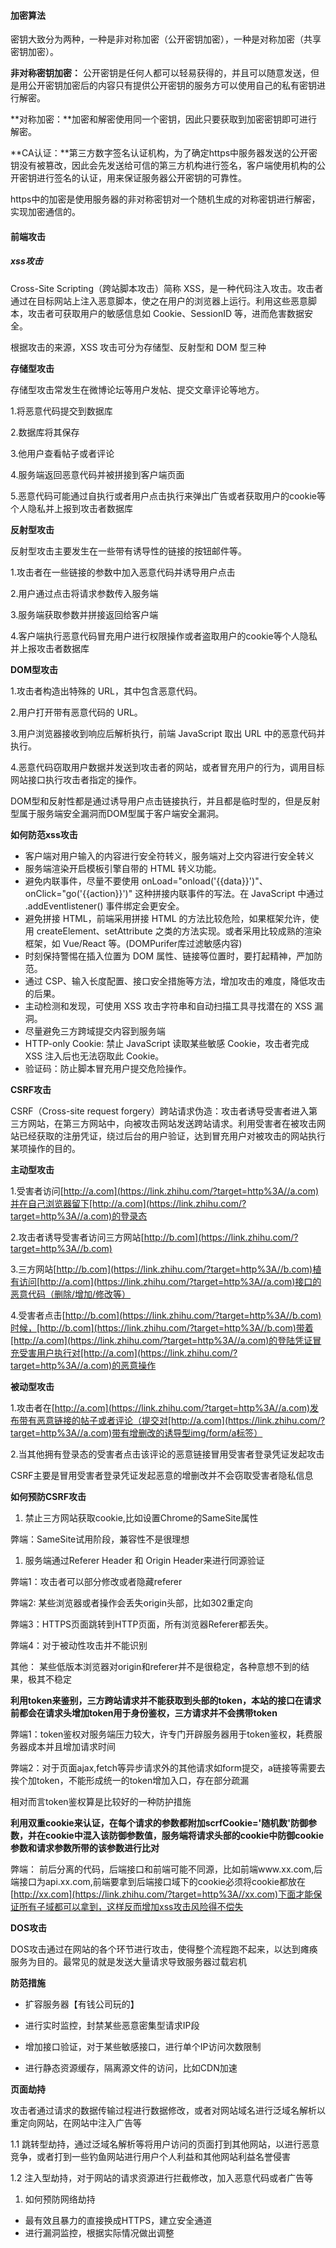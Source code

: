 #### 加密算法

密钥大致分为两种，一种是非对称加密（公开密钥加密），一种是对称加密（共享密钥加密）。

**非对称密钥加密：** 公开密钥是任何人都可以轻易获得的，并且可以随意发送，但是用公开密钥加密后的内容只有提供公开密钥的服务方可以使用自己的私有密钥进行解密。

**对称加密：**加密和解密使用同一个密钥，因此只要获取到加密密钥即可进行解密。

**CA认证：**第三方数字签名认证机构，为了确定https中服务器发送的公开密钥没有被篡改，因此会先发送给可信的第三方机构进行签名，客户端使用机构的公开密钥进行签名的认证，用来保证服务器公开密钥的可靠性。

https中的加密是使用服务器的非对称密钥对一个随机生成的对称密钥进行解密，实现加密通信的。

#### 前端攻击

##### xss攻击

Cross-Site Scripting（跨站脚本攻击）简称 XSS，是一种代码注入攻击。攻击者通过在目标网站上注入恶意脚本，使之在用户的浏览器上运行。利用这些恶意脚本，攻击者可获取用户的敏感信息如 Cookie、SessionID 等，进而危害数据安全。

根据攻击的来源，XSS 攻击可分为存储型、反射型和 DOM 型三种

**存储型攻击**

存储型攻击常发生在微博论坛等用户发帖、提交文章评论等地方。

1.将恶意代码提交到数据库

2.数据库将其保存

3.他用户查看帖子或者评论

4.服务端返回恶意代码并被拼接到客户端页面

5.恶意代码可能通过自执行或者用户点击执行来弹出广告或者获取用户的cookie等个人隐私并上报到攻击者数据库

**反射型攻击**

反射型攻击主要发生在一些带有诱导性的链接的按钮邮件等。

1.攻击者在一些链接的参数中加入恶意代码并诱导用户点击

2.用户通过点击将请求参数传入服务端

3.服务端获取参数并拼接返回给客户端

4.客户端执行恶意代码冒充用户进行权限操作或者盗取用户的cookie等个人隐私并上报攻击者数据库

**DOM型攻击**

1.攻击者构造出特殊的 URL，其中包含恶意代码。

2.用户打开带有恶意代码的 URL。

3.用户浏览器接收到响应后解析执行，前端 JavaScript 取出 URL 中的恶意代码并执行。

4.恶意代码窃取用户数据并发送到攻击者的网站，或者冒充用户的行为，调用目标网站接口执行攻击者指定的操作。

DOM型和反射性都是通过诱导用户点击链接执行，并且都是临时型的，但是反射型属于服务端安全漏洞而DOM型属于客户端安全漏洞。

**如何防范xss攻击**

- 客户端对用户输入的内容进行安全符转义，服务端对上交内容进行安全转义
- 服务端渲染开启模板引擎自带的 HTML 转义功能。
- 避免内联事件，尽量不要使用 onLoad="onload('{{data}}')"、onClick="go('{{action}}')" 这种拼接内联事件的写法。在 JavaScript 中通过 .addEventlistener() 事件绑定会更安全。
- 避免拼接 HTML，前端采用拼接 HTML 的方法比较危险，如果框架允许，使用 createElement、setAttribute 之类的方法实现。或者采用比较成熟的渲染框架，如 Vue/React 等。(DOMPurifer库过滤敏感内容)
- 时刻保持警惕在插入位置为 DOM 属性、链接等位置时，要打起精神，严加防范。
- 通过 CSP、输入长度配置、接口安全措施等方法，增加攻击的难度，降低攻击的后果。
- 主动检测和发现，可使用 XSS 攻击字符串和自动扫描工具寻找潜在的 XSS 漏洞。
- 尽量避免三方跨域提交内容到服务端
- HTTP-only Cookie: 禁止 JavaScript 读取某些敏感 Cookie，攻击者完成 XSS 注入后也无法窃取此 Cookie。
- 验证码：防止脚本冒充用户提交危险操作。

**CSRF攻击**

CSRF（Cross-site request forgery）跨站请求伪造：攻击者诱导受害者进入第三方网站，在第三方网站中，向被攻击网站发送跨站请求。利用受害者在被攻击网站已经获取的注册凭证，绕过后台的用户验证，达到冒充用户对被攻击的网站执行某项操作的目的。

**主动型攻击**

1.受害者访问[http://a.com](https://link.zhihu.com/?target=http%3A//a.com)并在自己浏览器留下[http://a.com](https://link.zhihu.com/?target=http%3A//a.com)的登录态

2.攻击者诱导受害者访问三方网站[http://b.com](https://link.zhihu.com/?target=http%3A//b.com)

3.三方网站[http://b.com](https://link.zhihu.com/?target=http%3A//b.com)植有访问[http://a.com](https://link.zhihu.com/?target=http%3A//a.com)接口的恶意代码（删除/增加/修改等）

4.受害者点击[http://b.com](https://link.zhihu.com/?target=http%3A//b.com)时候，[http://b.com](https://link.zhihu.com/?target=http%3A//b.com)带着[http://a.com](https://link.zhihu.com/?target=http%3A//a.com)的登陆凭证冒充受害用户执行对[http://a.com](https://link.zhihu.com/?target=http%3A//a.com)的恶意操作

**被动型攻击**

1.攻击者在[http://a.com](https://link.zhihu.com/?target=http%3A//a.com)发布带有恶意链接的帖子或者评论（提交对[http://a.com](https://link.zhihu.com/?target=http%3A//a.com)带有增删改的诱导型img/form/a标签）

2.当其他拥有登录态的受害者点击该评论的恶意链接冒用受害者登录凭证发起攻击

CSRF主要是冒用受害者登录凭证发起恶意的增删改并不会窃取受害者隐私信息

**如何预防CSRF攻击**

1. 禁止三方网站获取cookie,比如设置Chrome的SameSite属性

弊端：SameSite试用阶段，兼容性不是很理想

1. 服务端通过Referer Header 和 Origin Header来进行同源验证

弊端1：攻击者可以部分修改或者隐藏referer

弊端2: 某些浏览器或者操作会丢失origin头部，比如302重定向

弊端3：HTTPS页面跳转到HTTP页面，所有浏览器Referer都丢失。

弊端4：对于被动性攻击并不能识别

其他： 某些低版本浏览器对origin和referer并不是很稳定，各种意想不到的结果，极其不稳定

**利用token来鉴别，三方跨站请求并不能获取到头部的token，本站的接口在请求前都会在请求头增加token用于身份鉴权，三方请求并不会携带token**

弊端1：token鉴权对服务端压力较大，许专门开辟服务器用于token鉴权，耗费服务器成本并且增加请求时间

弊端2：对于页面ajax,fetch等异步请求外的其他请求如form提交，a链接等需要去挨个加token，不能形成统一的token增加入口，存在部分疏漏

相对而言token鉴权算是比较好的一种防护措施

**利用双重cookie来认证，在每个请求的参数都附加scrfCookie='随机数'防御参数，并在cookie中混入该防御参数值，服务端将请求头部的cookie中防御cookie参数和请求参数所带的该参数进行比对**

弊端： 前后分离的代码，后端接口和前端可能不同源，比如前端www.xx.com,后端接口为api.xx.com,前端要拿到后端接口域下的cookie必须将cookie都放在[http://xx.com](https://link.zhihu.com/?target=http%3A//xx.com)下面才能保证所有子域都可以拿到，这样反而增加xss攻击风险得不偿失

**DOS攻击**

DOS攻击通过在网站的各个环节进行攻击，使得整个流程跑不起来，以达到瘫痪服务为目的。最常见的就是发送大量请求导致服务器过载宕机

**防范措施**

- 扩容服务器【有钱公司玩的】

- 进行实时监控，封禁某些恶意密集型请求IP段

- 增加接口验证，对于某些敏感接口，进行单个IP访问次数限制

- 进行静态资源缓存，隔离源文件的访问，比如CDN加速

**页面劫持**

攻击者通过请求的数据传输过程进行数据修改，或者对网站域名进行泛域名解析以重定向网站，在网站中注入广告等

1.1 跳转型劫持，通过泛域名解析等将用户访问的页面打到其他网站，以进行恶意竞争，或者打到一些钓鱼网站进行用户个人利益和其他网站利益名誉侵害

1.2 注入型劫持，对于网站的请求资源进行拦截修改，加入恶意代码或者广告等

1. 如何预防网络劫持
- 最有效且暴力的直接换成HTTPS，建立安全通道
- 进行漏洞监控，根据实际情况做出调整
